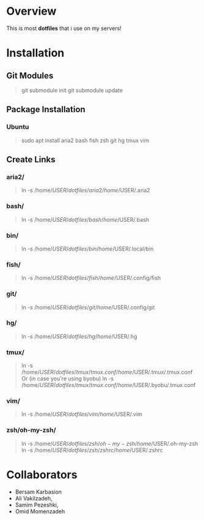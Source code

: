 # Overview
This is most **dotfiles** that i use on my servers!


# Installation

## Git Modules
> git submodule init
> git submodule update

## Package Installation

### Ubuntu
> sudo apt install aria2 bash fish zsh git hg tmux vim


## Create Links

### aria2/
> ln -s /home/$USER/dotfiles/aria2 /home/$USER/.aria2

### bash/
> ln -s /home/$USER/dotfiles/bash /home/$USER/.bash

### bin/
> ln -s /home/$USER/dotfiles/bin /home/$USER/.local/bin

### fish/
> ln -s /home/$USER/dotfiles/fish /home/$USER/.config/fish

### git/
> ln -s /home/$USER/dotfiles/git /home/$USER/.config/git

### hg/
> ln -s /home/$USER/dotfiles/hg /home/$USER/.hg

### tmux/
> ln -s /home/$USER/dotfiles/tmux/tmux.conf /home/$USER/.tmux/.tmux.conf
> Or (in case you're using byobu)
> ln -s /home/$USER/dotfiles/tmux/tmux.conf /home/$USER/.byobu/.tmux.conf

### vim/
> ln -s /home/$USER/dotfiles/vim /home/$USER/.vim

### zsh/oh-my-zsh/
> ln -s /home/$USER/dotfiles/zsh/oh-my-zsh /home/$USER/.oh-my-zsh
> ln -s /home/$USER/dotfiles/zsh/zshrc /home/$USER/.zshrc


# Collaborators
* Bersam Karbasion
* Ali Vakilzadeh,
* Samim Pezeshki,
* Omid Momenzadeh

